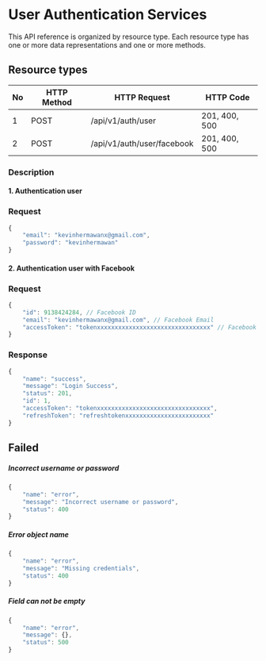# User Authentication Services

This API reference is organized by resource type. Each resource type has one or more data representations and one or more methods.

## Resource types

| No | HTTP Method | HTTP Request               | HTTP Code     |
|----|-------------|----------------------------|---------------|
| 1  | POST        | /api/v1/auth/user          | 201, 400, 500 |
| 2  | POST        | /api/v1/auth/user/facebook | 201, 400, 500 |

### Description
#### 1. Authentication user

### Request
```javascript
{
    "email": "kevinhermawanx@gmail.com",
    "password": "kevinhermawan"
}
```

#### 2. Authentication user with Facebook

### Request
```javascript
{
    "id": 9138424284, // Facebook ID
    "email": "kevinhermawanx@gmail.com", // Facebook Email
    "accessToken": "tokenxxxxxxxxxxxxxxxxxxxxxxxxxxxxxxxx" // Facebook Token
}
```

### Response
```javascript
{
    "name": "success",
    "message": "Login Success",
    "status": 201,
    "id": 1,
    "accessToken": "tokenxxxxxxxxxxxxxxxxxxxxxxxxxxxxxxxx",
    "refreshToken": "refreshtokenxxxxxxxxxxxxxxxxxxxxxxxx"
}
```

## Failed
##### Incorrect username or password
```javascript
{
    "name": "error",
    "message": "Incorrect username or password",
    "status": 400
}
```

##### Error object name 
```javascript
{
    "name": "error",
    "message": "Missing credentials",
    "status": 400
}
```

##### Field can not be empty
```javascript
{
    "name": "error",
    "message": {},
    "status": 500
}
```

